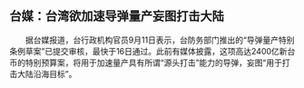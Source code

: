 ## 台媒：台湾欲加速导弹量产妄图打击大陆
　　据台媒报道，台行政机构官员9月11日表示，台防务部门推出的“导弹量产特别条例草案”已提交审核，最快于16日通过。此前有媒体披露，这项高达2400亿新台币的特别预算案，将用于加速量产具有所谓“源头打击”能力的导弹，妄图“用于打击大陆沿海目标”。

